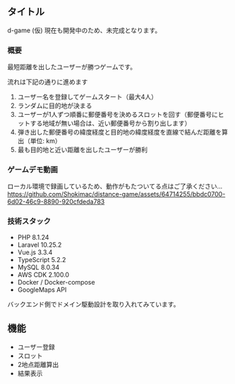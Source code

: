 ## タイトル
d-game (仮)
現在も開発中のため、未完成となります。

### 概要
最短距離を出したユーザーが勝つゲームです。

流れは下記の通りに進めます
1. ユーザー名を登録してゲームスタート（最大4人）
2. ランダムに目的地が決まる
3. ユーザーが1人ずつ順番に郵便番号を決めるスロットを回す（郵便番号にヒットする地域が無い場合は、近い郵便番号から割り出します）
4. 弾き出した郵便番号の緯度経度と目的地の緯度経度を直線で結んだ距離を算出（単位: km）
5. 最も目的地と近い距離を出したユーザーが勝利

### ゲームデモ動画
ローカル環境で録画しているため、動作がもたついてる点はご了承ください...
https://github.com/Shokimac/distance-game/assets/64714255/bbdc0700-6d02-46c9-8890-920cfdeda783

### 技術スタック
- PHP 8.1.24
- Laravel 10.25.2
- Vue.js 3.3.4
- TypeScript 5.2.2
- MySQL 8.0.34
- AWS CDK 2.100.0
- Docker / Docker-compose
- GoogleMaps API

バックエンド側でドメイン駆動設計を取り入れてみています。

## 機能
- ユーザー登録
- スロット
- 2地点距離算出
- 結果表示
